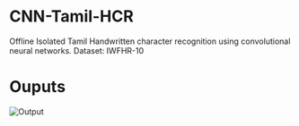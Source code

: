 # CNN-Tamil-HCR
Offline Isolated Tamil Handwritten character recognition using convolutional neural networks.
Dataset: IWFHR-10
# Ouputs
![Output](download.png)
